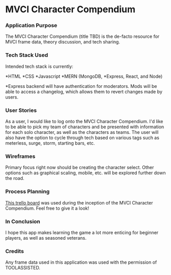 # MVCI Character Compendium

### Application Purpose

The MVCI Character Compendium (title TBD) is the de-facto resource for MVCI frame data, theory discussion, and tech sharing.

### Tech Stack Used

Intended tech stack is currently:

*HTML
*CSS
*Javascript
*MERN (MongoDB, *Express, React, and Node)

*Express backend will have authentication for moderators. Mods will be able to access a changelog, which allows them to revert changes made by users.

### User Stories

As a user, I would like to log onto the MVCI Character Compendium. I'd like to be able to pick my team of characters and be presented with information for each solo character, as well as the characters as teams. The user will also have the option to cycle through tech based on various tags such as meterless, surge, storm, starting bars, etc. 

### Wireframes

Primary focus right now should be creating the character select. Other options such as graphical scaling, mobile, etc. will be explored further down the road.

### Process Planning

[This trello board](https://trello.com/b/KiUDT8Px/nchmvci) was used during the inception of the MVCI Character Compendium. Feel free to give it a look!


### In Conclusion

I hope this app makes learning the game a lot more enticing for beginner players, as well as seasoned veterans.

### Credits

Any frame data used in this application was used with the permission of TOOLASSISTED.
